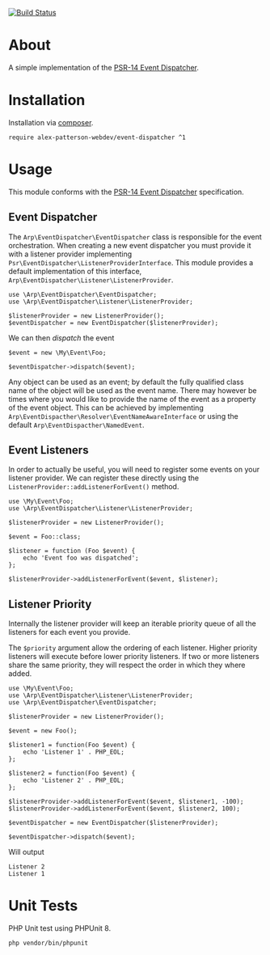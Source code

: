 [![Build Status](https://travis-ci.com/alex-patterson-webdev/event-dispatcher.svg?branch=master)](https://travis-ci.com/alex-patterson-webdev/event-dispatcher)

# About
A simple implementation of the [PSR-14 Event Dispatcher](https://www.php-fig.org/psr/psr-14/).

# Installation

Installation via [composer](https://getcomposer.org).

    require alex-patterson-webdev/event-dispatcher ^1
        
# Usage

This module conforms with the [PSR-14 Event Dispatcher](https://www.php-fig.org/psr/psr-14/) specification.

## Event Dispatcher

The `Arp\EventDispatcher\EventDispatcher` class is responsible for the event orchestration. When creating a new event dispatcher
you must provide it with a listener provider implementing `Psr\EventDispatcher\ListenerProviderInterface`. This
 module provides a default implementation of this interface, `Arp\EventDispatcher\Listener\ListenerProvider`.

    use \Arp\EventDispatcher\EventDispatcher;
    use \Arp\EventDispatcher\Listener\ListenerProvider;

    $listenerProvider = new ListenerProvider();
    $eventDispatcher = new EventDispatcher($listenerProvider);
    
We can then *dispatch* the event

    $event = new \My\Event\Foo;

    $eventDispatcher->dispatch($event);    

Any object can be used as an event; by default the fully qualified class name of the object will be used as the event name.
There may however be times where you would like to provide the name of the event as a property of the event object. This can be achieved
by implementing `Arp\EventDispacther\Resolver\EventNameAwareInterface` or using the default `Arp\EventDispacther\NamedEvent`.

## Event Listeners
 
In order to actually be useful, you will need to register some events on your listener provider. 
We can register these directly using the `ListenerProvider::addListenerForEvent()` method.
    
    use \My\Event\Foo;
    use \Arp\EventDispatcher\Listener\ListenerProvider;

    $listenerProvider = new ListenerProvider();
    
    $event = Foo::class;

    $listener = function (Foo $event) {
        echo 'Event foo was dispatched';
    };
    
    $listenerProvider->addListenerForEvent($event, $listener);

## Listener Priority
    
Internally the listener provider will keep an iterable priority queue of all the listeners for each event you provide.

The `$priority` argument allow the ordering of each listener. Higher priority listeners will execute before lower priority listeners. 
If two or more listeners share the same priority, they will respect the order in which they where added.
    
    use \My\Event\Foo;
    use \Arp\EventDispatcher\Listener\ListenerProvider;
    use \Arp\EventDispatcher\EventDispatcher;
    
    $listenerProvider = new ListenerProvider();
    
    $event = new Foo();
    
    $listener1 = function(Foo $event) {
        echo 'Listener 1' . PHP_EOL;
    };
    
    $listener2 = function(Foo $event) {
        echo 'Listener 2' . PHP_EOL;
    };
    
    $listenerProvider->addListenerForEvent($event, $listener1, -100);
    $listenerProvider->addListenerForEvent($event, $listener2, 100);
    
    $eventDispatcher = new EventDispatcher($listenerProvider);
    
    $eventDispatcher->dispatch($event);

Will output
    
    Listener 2
    Listener 1
    
# Unit Tests

PHP Unit test using PHPUnit 8.

    php vendor/bin/phpunit